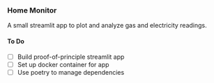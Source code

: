 ### Home Monitor

A small streamlit app to plot and analyze gas and electricity readings.

#### To Do

 - [ ] Build proof-of-principle streamlit app
 - [ ] Set up docker container for app
 - [ ] Use poetry to manage dependencies
